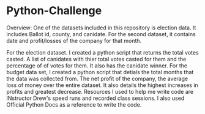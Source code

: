 # Python-Challenge


Overview: One of the datasets included in this repository is election data. It includes Ballot id, county, and canidate. For the second dataset, it contains date and profit/losses of the company for that month.


For the election dataset. I created a python script that returns the total votes casted. A list of canidates with thier total votes casted for them and the percentage of of votes for them. It also has the canidate winner. For the budget data set, I created a python script that detials the total months that the data was collected from. The net profit of the company, the average loss of money over the entire dataset. It also details the highest increases in profits and greatest decrease. Resources I used to help me write code are INstructor Drew's speed runs and recorded class sessions. I also used Official Python Docs as a reference to write the code. 



